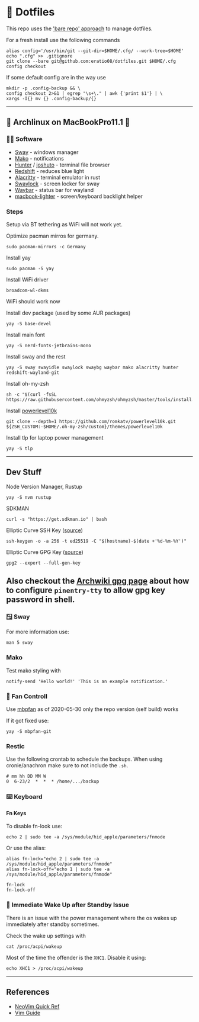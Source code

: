 # 🔵 Dotfiles 

This repo uses the ['bare repo' approach](https://www.atlassian.com/git/tutorials/dotfiles) to manage dotfiles.

For a fresh install use the following commands
```shell
alias config='/usr/bin/git --git-dir=$HOME/.cfg/ --work-tree=$HOME'
echo ".cfg" >> .gitignore
git clone --bare git@github.com:eratio08/dotfiles.git $HOME/.cfg
config checkout
```

If some default config are in the way use
```shell
mkdir -p .config-backup && \
config checkout 2>&1 | egrep "\s+\." | awk {'print $1'} | \
xargs -I{} mv {} .config-backup/{}
```

---

## 🐧 Archlinux on MacBookPro11.1 🍎

### 🧑‍💻 Software

* [Sway](https://github.com/swaywm/sway) - windows manager
* [Mako](https://github.com/emersion/mako) - notifications
* [Hunter](https://github.com/rabite0/hunter) / [joshuto](https://github.com/kamiyaa/joshuto) - terminal file browser
* [Redshift](https://github.com/jonls/redshift) - reduces blue light
* [Alacritty](https://github.com/alacritty/alacritty) - terminal emulator in rust
* [Swaylock](https://github.com/swaywm/swaylock) - screen locker for sway
* [Waybar](https://github.com/Alexays/Waybar) - status bar for wayland
* [macbook-lighter](https://github.com/harttle/macbook-lighter) - screen/keyboard backlight helper

### Steps

Setup via BT tethering as WiFi will not work yet.

Optimize pacman mirros for germany. 
```shell
sudo pacman-mirrors -c Germany
```

Install yay
```shell
sudo pacman -S yay
```

Install WiFi driver 
```shell
broadcom-wl-dkms
```

WiFi should work now

Install dev package (used by some AUR packages)
```shell
yay -S base-devel
```

Install main font
```shell
yay -S nerd-fonts-jetbrains-mono
```

Install sway and the rest
```shell
yay -S sway swayidle swaylock swaybg waybar mako alacritty hunter redshift-wayland-git
```

Install oh-my-zsh
```shell
sh -c "$(curl -fsSL https://raw.githubusercontent.com/ohmyzsh/ohmyzsh/master/tools/install.sh)"
``` 

Install [powerlevel10k](https://github.com/romkatv/powerlevel10k#oh-my-zsh)
```shell
git clone --depth=1 https://github.com/romkatv/powerlevel10k.git ${ZSH_CUSTOM:-$HOME/.oh-my-zsh/custom}/themes/powerlevel10k
```

Install tlp for laptop power management
```shell
yay -S tlp
```

---

## Dev Stuff

Node Version Manager, Rustup
```shell
yay -S nvm rustup
```

SDKMAN
```shell
curl -s "https://get.sdkman.io" | bash 
```

Elliptic Curve SSH Key ([source](https://cryptsus.com/blog/how-to-secure-your-ssh-server-with-public-key-elliptic-curve-ed25519-crypto.html))
```shell
ssh-keygen -o -a 256 -t ed25519 -C "$(hostname)-$(date +'%d-%m-%Y')"
```

Elliptic Curve GPG Key ([source](https://www.gniibe.org/memo/software/gpg/keygen-25519.html))
```shell
gpg2 --expert --full-gen-key
```
Also checkout the [Archwiki gpg page](https://wiki.archlinux.org/title/GnuPG) about how to configure `pinentry-tty` to allow gpg key password in shell.
---

### 🪟 Sway

For more information use:
```shell
man 5 sway
```

### Mako

Test mako styling with
```shell
notify-send 'Hello world!' 'This is an example notification.'
```

### 💨 Fan Controll

Use [mbpfan](https://github.com/linux-on-mac/mbpfan) as of 2020-05-30 only the repo version (self build) works

If it got fixed use:
```shell
yay -S mbpfan-git
```

### Restic

Use the following crontab to schedule the backups.
When using cronie/anachron make sure to not include the `.sh`.

```shell
# mm hh DD MM W
0  6-23/2  *  *  * /home/.../backup
```


### ⌨️ Keyboard

#### Fn Keys
To disable fn-look use:

```
echo 2 | sudo tee -a /sys/module/hid_apple/parameters/fnmode
``` 

Or use the alias:

```shell
alias fn-lock="echo 2 | sudo tee -a /sys/module/hid_apple/parameters/fnmode"
alias fn-lock-off="echo 1 | sudo tee -a /sys/module/hid_apple/parameters/fnmode"

fn-lock
fn-lock-off
```

### 🔋 Immediate Wake Up after Standby Issue

There is an issue with the power management where the os wakes up immediately after standby sometimes.

Check the wake up settings with 

```shell
cat /proc/acpi/wakeup
```

Most of the time the offender is the `XHC1`.
Disable it using:

```shell
echo XHC1 > /proc/acpi/wakeup
```

---

## References

* [NeoVim Quick Ref](https://neovim.io/doc/user/quickref.html)
* [Vim Guide](https://danielmiessler.com/study/vim/)
